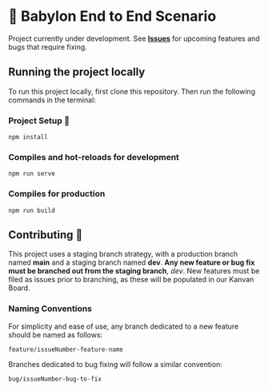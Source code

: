 # :basketball: Babylon End to End Scenario

 Project currently under development. See [**Issues**](https://github.com/gcordido/babylon-scenario/issues) for upcoming features and bugs that require fixing.

## Running the project locally

To run this project locally, first clone this repository. Then run the following commands in the terminal:

### Project Setup :wrench:

```shell
npm install
```

### Compiles and hot-reloads for development

```shell
npm run serve
```

### Compiles for production

```shell
npm run build
```

## Contributing :loudspeaker:

This project uses a staging branch strategy, with a production branch named **main** and a staging branch named **dev**. **Any new feature or bug fix must be branched out from the staging branch**, *dev*. New features must be filed as issues prior to branching, as these will be populated in our Kanvan Board.

### Naming Conventions

For simplicity and ease of use, any branch dedicated to a new feature should be named as follows:

`feature/issueNumber-feature-name`

Branches dedicated to bug fixing will follow a similar convention:

`bug/issueNumber-bug-to-fix`
